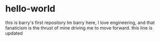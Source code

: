 # hello-world
this is barry's first repository
Im barry here, I love engineering, and that fanaticism is the thrust of mine driving me to move forward.
this line is updated
